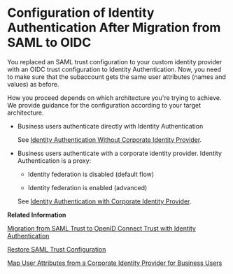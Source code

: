 <!-- loio1fa7273fc4c54e98aa051f9ad46fab2c -->

# Configuration of Identity Authentication After Migration from SAML to OIDC

You replaced an SAML trust configuration to your custom identity provider with an OIDC trust configuration to Identity Authentication. Now, you need to make sure that the subaccount gets the same user attributes \(names and values\) as before.

How you proceed depends on which architecture you're trying to achieve. We provide guidance for the configuration according to your target architecture.

-   Business users authenticate directly with Identity Authentication

    See [Identity Authentication Without Corporate Identity Provider](identity-authentication-without-corporate-identity-provider-8c37725.md).

-   Business users authenticate with a corporate identity provider. Identity Authentication is a proxy:

    -   Identity federation is disabled \(default flow\)

    -   Identity federation is enabled \(advanced\)


    See [Identity Authentication with Corporate Identity Provider](identity-authentication-with-corporate-identity-provider-036126c.md).


**Related Information**  


[Migration from SAML Trust to OpenID Connect Trust with Identity Authentication](migration-from-saml-trust-to-openid-connect-trust-with-identity-authentication-d097ce2.md "To use or get the most out of some applications, such as SAP Build Work Zone and SAP Build Apps, your subaccount must use Identity Authentication with OpenID Connect (OIDC) as the custom identity provider. This process helps you change an SAML trust configuration to an OIDC configuration with as little impact to your application users as possible, especially in productive subaccounts.")

[Restore SAML Trust Configuration](restore-saml-trust-configuration-21d86cf.md "You replaced an SAML trust configuration to your custom identity provider with an OpenID Connect (OIDC) trust configuration to Identity Authentication, and the authentication of application users in the subaccount isn't working as you expected. Restore your SAML configuration to get your applications working again.")

[Map User Attributes from a Corporate Identity Provider for Business Users](map-user-attributes-from-a-corporate-identity-provider-for-business-users-bbb4a8a.md "When you enable trust with a tenant of SAP Cloud Identity Services - Identity Authentication, you get an OpenID Connect (OIDC) application in Identity Authentication to represent your subaccount, in the context of business users. When Identity Authentication authenticates users using a corporate identity provider, map the user attributes provided by the corporate identity provider to the attributes required by your applications.")

